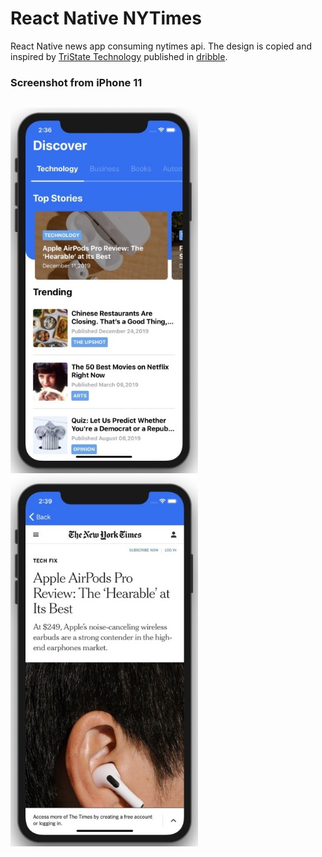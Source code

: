 # React Native NYTimes

React Native news app consuming nytimes api. The design is copied and inspired by [TriState Technology](https://dribbble.com/tristate-technology) published in [dribble](https://dribbble.com/shots/6625503-Newsfeed-App-Concept?utm_source=Clipboard_Shot&utm_campaign=tristate-technology&utm_content=Newsfeed%20App%20Concept&utm_medium=Social_Share).

### Screenshot from iPhone 11
<p style="float: left">
  <img src="https://github.com/llauderesv/react-native-nytimes/blob/master/assets/image/main.jpg" width="300" />
  <img src="https://github.com/llauderesv/react-native-nytimes/blob/master/assets/image/detail.jpg" width="300" />
</p>
